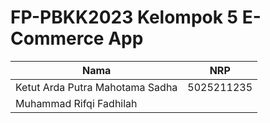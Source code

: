 # FP-PBKK2023 Kelompok 5 E-Commerce App

|Nama|NRP|
|----|---|
|Ketut Arda Putra Mahotama Sadha|5025211235|
|Muhammad Rifqi Fadhilah||
